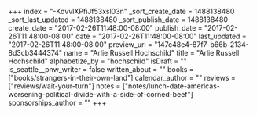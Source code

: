 +++
index = "-KdvvlXPfiJf53xsl03n"
_sort_create_date = 1488138480
_sort_last_updated = 1488138480
_sort_publish_date = 1488138480
create_date = "2017-02-26T11:48:00-08:00"
publish_date = "2017-02-26T11:48:00-08:00"
date = "2017-02-26T11:48:00-08:00"
last_updated = "2017-02-26T11:48:00-08:00"
preview_url = "147c48e4-87f7-b66b-2134-8d3cb3444374"
name = "Arlie Russell Hochschild"
title = "Arlie Russell Hochschild"
alphabetize_by = "hochschild"
isDraft = ""
is_seattle__pnw_writer = false
written_about = ""
books = ["books/strangers-in-their-own-land"]
calendar_author = ""
reviews = ["reviews/wait-your-turn"]
notes = ["notes/lunch-date-americas-worsening-political-divide-with-a-side-of-corned-beef"]
sponsorships_author = ""
+++
